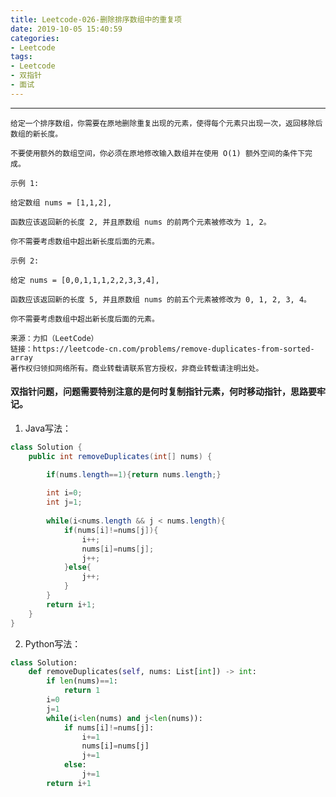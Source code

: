 ```yaml
---
title: Leetcode-026-删除排序数组中的重复项
date: 2019-10-05 15:40:59
categories:
- Leetcode
tags:
- Leetcode
- 双指针
- 面试
---
```


---

    给定一个排序数组，你需要在原地删除重复出现的元素，使得每个元素只出现一次，返回移除后数组的新长度。

    不要使用额外的数组空间，你必须在原地修改输入数组并在使用 O(1) 额外空间的条件下完成。

    示例 1:

    给定数组 nums = [1,1,2], 

    函数应该返回新的长度 2, 并且原数组 nums 的前两个元素被修改为 1, 2。 

    你不需要考虑数组中超出新长度后面的元素。

    示例 2:

    给定 nums = [0,0,1,1,1,2,2,3,3,4],

    函数应该返回新的长度 5, 并且原数组 nums 的前五个元素被修改为 0, 1, 2, 3, 4。

    你不需要考虑数组中超出新长度后面的元素。

    来源：力扣（LeetCode）
    链接：https://leetcode-cn.com/problems/remove-duplicates-from-sorted-array
    著作权归领扣网络所有。商业转载请联系官方授权，非商业转载请注明出处。


#### 双指针问题，问题需要特别注意的是何时复制指针元素，何时移动指针，思路要牢记。


1. Java写法：
```java
class Solution {
    public int removeDuplicates(int[] nums) {

		if(nums.length==1){return nums.length;}
		
		int i=0;
		int j=1;
		
		while(i<nums.length && j < nums.length){
			if(nums[i]!=nums[j]){
				i++;
				nums[i]=nums[j];
				j++;
			}else{
				j++;
			}
		}
		return i+1;
    }
}
```

2. Python写法：
```python
class Solution:
    def removeDuplicates(self, nums: List[int]) -> int:
    	if len(nums)==1:
    		return 1
    	i=0
    	j=1
    	while(i<len(nums) and j<len(nums)):
    		if nums[i]!=nums[j]:
    			i+=1
    			nums[i]=nums[j]
    			j+=1
    		else:
    			j+=1
    	return i+1
    	
```